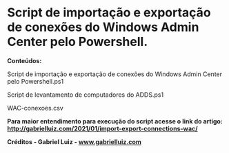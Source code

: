 # Script de importação e exportação de conexões do Windows Admin Center pelo Powershell.

**Conteúdos:**

Script de importação e exportação de conexões do Windows Admin Center pelo Powershell.ps1

Script de levantamento de computadores do ADDS.ps1

WAC-conexoes.csv

**Para maior entendimento para execução do script acesse o link do artigo: http://gabrielluiz.com/2021/01/import-export-connections-wac/**

**Créditos - Gabriel Luiz - www.gabrielluiz.com**
